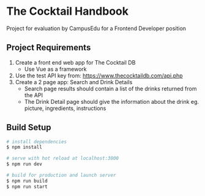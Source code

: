 # The Cocktail Handbook

Project for evaluation by CampusEdu for a Frontend Developer position

## Project Requirements

1. Create a front end web app for The Cocktail DB
   * Use Vue as a framework
2. Use the test API key from: https://www.thecocktaildb.com/api.php
3. Create a 2 page app: Search and Drink Details
    * Search page results should contain a list of the drinks returned from the API
    * The Drink Detail page should give the information about the drink eg. picture, ingredients, instructions

## Build Setup

```bash
# install dependencies
$ npm install

# serve with hot reload at localhost:3000
$ npm run dev

# build for production and launch server
$ npm run build
$ npm run start
